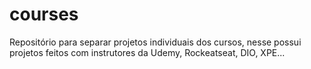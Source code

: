 # courses
Repositório para separar projetos individuais dos cursos, nesse possui projetos feitos com instrutores da Udemy, Rockeatseat, DIO, XPE...
